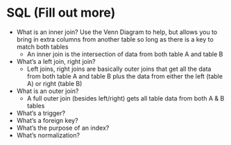 # SQL (Fill out more)

- What is an inner join? Use the Venn Diagram to help, but allows you to bring in extra columns from another table so long as there is a key to match both tables 
  - An inner join is the intersection of data from both table A and table B
- What’s a left join, right join?
  - Left joins, right joins are basically outer joins that get all the data from both table A and table B plus the data from either the left (table A) or right (table B)
- What is an outer join?
  - A full outer join (besides left/right) gets all table data from both A & B tables
- What’s a trigger?
- What’s a foreign key? 
- What’s the purpose of an index?
- What’s normalization?
